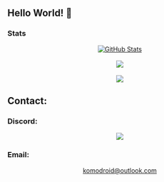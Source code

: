 ## Hello World! 👋

### Stats
  <div align="center">
    <a href="https://github.com/GatoVuelta">
      <img align="center" src="https://github-readme-stats.vercel.app/api?username=GatoVuelta&show_icons=true&line_height=27&count_private=true&border_color=666e77&title_color=ffffff&text_color=c9cacc&icon_color=26a641&bg_color=0d1117&hide=stars&custom_title=GitHub%20Stats" alt="GitHub Stats" />
    </a>
    <br><br>  
    <a href="https://github.com/GatoVuelta">
    <img align="center" src="https://github-readme-activity-graph.vercel.app/graph?username=GatoVuelta&theme=github-compact" />
    </a>
    <br><br>
    <a href="https://github.com/GatoVuelta">
      <img align="center" src="https://github-readme-stats.vercel.app/api/top-langs/?username=GatoVuelta&border_color=666e77&count_private=true&hide=css,yacc,nsis&title_color=ffffff&text_color=c9cacc&icon_color=2bbc8a&&bg_color=0d1117&langs_count=4" />
    </a>
  </div>


## Contact:
  ### Discord:
  <div align="center">
    <a href="https://discord.com/users/1138198834003050637">
      <img align="center" src="https://lanyard.cnrad.dev/api/1138198834003050637" />
    </a>
  </div>
  
  ### Email:
  <div align="center">
    <a href="mailto:komodroid@outlook.com">
      komodroid@outlook.com
    </a>
  </div>
